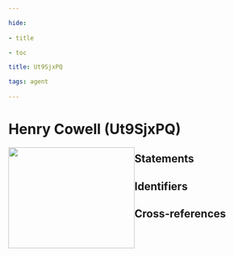 ```yaml
---

hide:
 
- title

- toc

title: Ut9SjxPQ

tags: agent
 
---
```



# Henry Cowell (Ut9SjxPQ)

<img style="float: left;" src="https://commons.wikimedia.org/w/index.php?title=Special:Redirect/file/Henry_Cowell_portrait_NYPL_4002097_(cropped).jpg" width="250" height="200">

## Statements

## Identifiers

## Cross-references